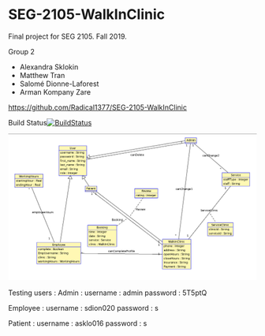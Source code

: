 # SEG-2105-WalkInClinic
Final project for SEG 2105. Fall 2019.

Group 2

- Alexandra Sklokin
- Matthew Tran
- Salomé Dionne-Laforest
- Arman Kompany Zare

https://github.com/Radical1377/SEG-2105-WalkInClinic

Build Status[![BuildStatus](https://circleci.com/gh/Radical1377/SEG-2105-WalkInClinic.png?branch=master)](https://circleci.com/gh/Radical1377/SEG-2105-WalkInClinic)

![UML Diagram](https://github.com/Radical1377/SEG-2105-WalkInClinic/raw/master/UMLdeliverable4.png)


Testing users :
Admin : 
username : admin
password : 5T5ptQ

Employee :
username : sdion020
password : s

Patient :
username : asklo016
password : s
